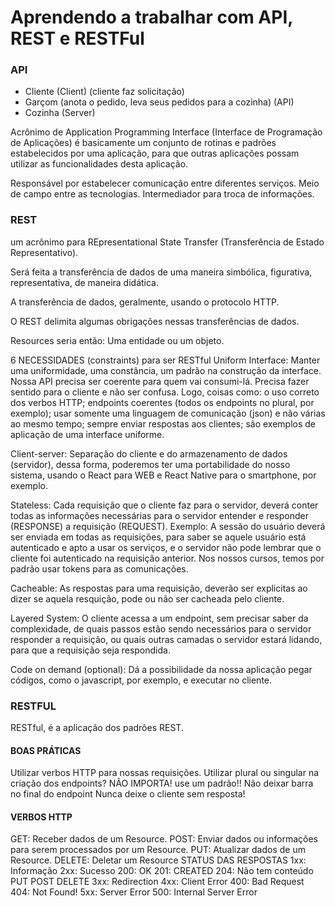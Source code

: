 # Aprendendo a trabalhar com API, REST e RESTFul

### API
- Cliente (Client) (cliente faz solicitação)
- Garçom (anota o pedido, leva seus pedidos para a cozinha) (API)
- Cozinha (Server)

Acrônimo de Application Programming Interface (Interface de Programação de Aplicações) é basicamente um conjunto de rotinas e padrões estabelecidos por uma aplicação, para que outras aplicações possam utilizar as funcionalidades desta aplicação.

Responsável por estabelecer comunicação entre diferentes serviços.
Meio de campo entre as tecnologias.
Intermediador para troca de informações.

### REST
um acrônimo para REpresentational State Transfer (Transferência de Estado Representativo).

Será feita a transferência de dados de uma maneira simbólica, figurativa, representativa, de maneira didática.

A transferência de dados, geralmente, usando o protocolo HTTP.

O REST delimita algumas obrigações nessas transferências de dados.

Resources seria então: Uma entidade ou um objeto.

6 NECESSIDADES (constraints) para ser RESTful
Uniform Interface: Manter uma uniformidade, uma constância, um padrão na construção da interface. Nossa API precisa ser coerente para quem vai consumi-lá. Precisa fazer sentido para o cliente e não ser confusa. Logo, coisas como: o uso correto dos verbos HTTP; endpoints coerentes (todos os endpoints no plural, por exemplo); usar somente uma linguagem de comunicação (json) e não várias ao mesmo tempo; sempre enviar respostas aos clientes; são exemplos de aplicação de uma interface uniforme.

Client-server: Separação do cliente e do armazenamento de dados (servidor), dessa forma, poderemos ter uma portabilidade do nosso sistema, usando o React para WEB e React Native para o smartphone, por exemplo.

Stateless: Cada requisição que o cliente faz para o servidor, deverá conter todas as informações necessárias para o servidor entender e responder (RESPONSE) a requisição (REQUEST). Exemplo: A sessão do usuário deverá ser enviada em todas as requisições, para saber se aquele usuário está autenticado e apto a usar os serviços, e o servidor não pode lembrar que o cliente foi autenticado na requisição anterior. Nos nossos cursos, temos por padrão usar tokens para as comunicações.

Cacheable: As respostas para uma requisição, deverão ser explicitas ao dizer se aquela resquição, pode ou não ser cacheada pelo cliente.

Layered System: O cliente acessa a um endpoint, sem precisar saber da complexidade, de quais passos estão sendo necessários para o servidor responder a requisição, ou quais outras camadas o servidor estará lidando, para que a requisição seja respondida.

Code on demand (optional): Dá a possibilidade da nossa aplicação pegar códigos, como o javascript, por exemplo, e executar no cliente.

### RESTFUL
RESTful, é a aplicação dos padrões REST.

#### BOAS PRÁTICAS
Utilizar verbos HTTP para nossas requisições.
Utilizar plural ou singular na criação dos endpoints? NÃO IMPORTA! use um padrão!!
Não deixar barra no final do endpoint
Nunca deixe o cliente sem resposta!

#### VERBOS HTTP
GET: Receber dados de um Resource.
POST: Enviar dados ou informações para serem processados por um Resource.
PUT: Atualizar dados de um Resource.
DELETE: Deletar um Resource
STATUS DAS RESPOSTAS
1xx: Informação
2xx: Sucesso
200: OK
201: CREATED
204: Não tem conteúdo PUT POST DELETE
3xx: Redirection
4xx: Client Error
400: Bad Request
404: Not Found!
5xx: Server Error 500: Internal Server Error